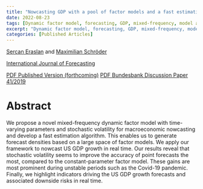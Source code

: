 ```yaml
---
title: "Nowcasting GDP with a pool of factor models and a fast estimation algorithm (forthcoming)"
date: 2022-08-23
tags: [Dynamic factor model, forecasting, GDP, mixed-frequency, model averaging, time-varying-parameter]
excerpt: "Dynamic factor model, forecasting, GDP, mixed-frequency, model averaging, time-varying-parameter"
categories: [Published Articles]
---
```

[Sercan Eraslan](https://papers.ssrn.com/sol3/cf_dev/AbsByAuth.cfm?per_id=2364853) and [Maximilian Schröder](https://papers.ssrn.com/sol3/cf_dev/AbsByAuth.cfm?per_id=3737565)

[International Journal of Forecasting](https://www.sciencedirect.com/science/article/pii/S0169207022001078)

[PDF Published Version (forthcoming)](/assets/pdfs/paper.pdf)
[PDF Bundesbank Discussion Paper 41/2019](/assets/pdfs/Bundesbank_Discussion_Paper.pdf)

<!--


<a href="/assets/codes/Lecture_1.ipynb"><button class="btn" style="background-color:DodgerBlue; color:white" ><i class="fa fa-download"></i> Download</button></a>

-->



# Abstract
We propose a novel mixed-frequency dynamic factor model with time-varying parameters and stochastic volatility for macroeconomic nowcasting and develop a fast estimation algorithm. This enables us to generate forecast densities based on a large space of factor models. We apply our framework to nowcast US GDP growth in real time. Our results reveal that stochastic volatility seems to improve the accuracy of point forecasts the most, compared to the constant-parameter factor model. These gains are most prominent during unstable periods such as the Covid-19 pandemic. Finally, we highlight indicators driving the US GDP growth forecasts and associated downside risks in real time.
